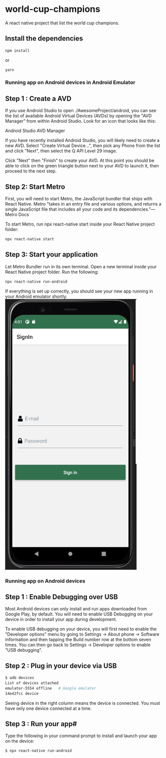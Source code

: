 # world-cup-champions
A react native project that list the world cup champions.


## Install the dependencies
```bash
npm install
```
or
```bash
yarn
```

### Running app on Android devices in Android Emulator
## Step 1 : Create a AVD
If you use Android Studio to open ./AwesomeProject/android, you can see the list of available Android Virtual Devices (AVDs) by opening the "AVD Manager" from within Android Studio. Look for an icon that looks like this:

Android Studio AVD Manager

If you have recently installed Android Studio, you will likely need to create a new AVD. Select "Create Virtual Device...", then pick any Phone from the list and click "Next", then select the Q API Level 29 image.

Click "Next" then "Finish" to create your AVD. At this point you should be able to click on the green triangle button next to your AVD to launch it, then proceed to the next step.

## Step 2: Start Metro
First, you will need to start Metro, the JavaScript bundler that ships with React Native. Metro "takes in an entry file and various options, and returns a single JavaScript file that includes all your code and its dependencies."—Metro Docs

To start Metro, run npx react-native start inside your React Native project folder:

```bash
npx react-native start
```
## Step 3: Start your application
Let Metro Bundler run in its own terminal. Open a new terminal inside your React Native project folder. Run the following:
```bash
npx react-native run-android
```
If everything is set up correctly, you should see your new app running in your Android emulator shortly.
<img src="https://raw.githubusercontent.com/waldenermonteiro/world-cup-champions/dev/device-readme.png" />

### Running app on Android devices
## Step 1 : Enable Debugging over USB
Most Android devices can only install and run apps downloaded from Google Play, by default. You will need to enable USB Debugging on your device in order to install your app during development.

To enable USB debugging on your device, you will first need to enable the "Developer options" menu by going to Settings → About phone → Software information and then tapping the Build number row at the bottom seven times. You can then go back to Settings → Developer options to enable "USB debugging".
## Step 2 : Plug in your device via USB

```bash
$ adb devices
List of devices attached
emulator-5554 offline   # Google emulator
14ed2fcc device
```
Seeing device in the right column means the device is connected. You must have only one device connected at a time.

## Step 3 : Run your app#

Type the following in your command prompt to install and launch your app on the device:
```bash
$ npx react-native run-android
```
